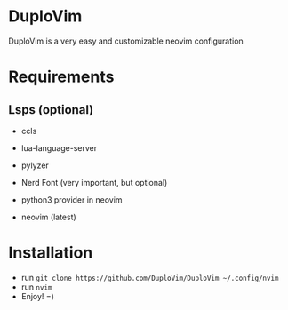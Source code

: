 # DuploVim
DuploVim is a very easy and customizable neovim configuration

# Requirements
## Lsps (optional)
- ccls
- lua-language-server
- pylyzer

- Nerd Font (very important, but optional)
- python3 provider in neovim
- neovim (latest)

# Installation
- run ```git clone https://github.com/DuploVim/DuploVim ~/.config/nvim```
- run ```nvim```
- Enjoy! =)
